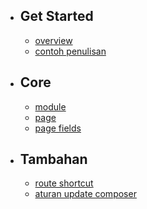 - ## Get Started
    - [overview](/{{route}}/{{version}}/overview)
    - [contoh penulisan](/{{route}}/{{version}}/contoh)

- ## Core

    - [module](/{{route}}/{{version}}/module)
    - [page](/{{route}}/{{version}}/page)
    - [page fields](/{{route}}/{{version}}/page_field)


- ## Tambahan

    - [route shortcut](/{{route}}/{{version}}/route)
    - [aturan update composer](/{{route}}/{{version}}/composer)
